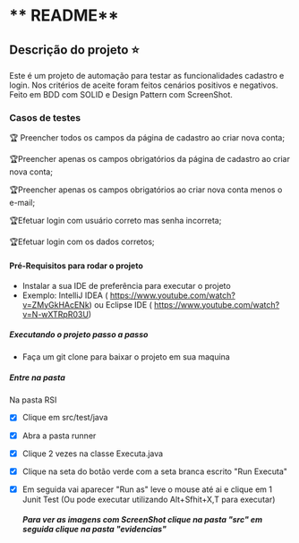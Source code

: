 # ** README**



## Descrição do projeto :star:

Este é um projeto de automação para testar as funcionalidades cadastro e login. Nos critérios de aceite foram feitos cenários positivos e negativos. Feito em BDD com  SOLID e Design Pattern com ScreenShot.

### Casos de testes

:trophy: Preencher todos os campos da página de cadastro ao criar nova conta;

:trophy:Preencher apenas os campos obrigatórios da página de cadastro ao criar nova conta;

:trophy:Preencher apenas os campos obrigatórios ao criar nova conta menos o e-mail;

:trophy:Efetuar login com usuário correto mas senha incorreta;

:trophy:Efetuar login com os dados corretos;

#### Pré-Requisitos para rodar o projeto

- Instalar a sua IDE de preferência para executar o projeto
- Exemplo: IntelliJ IDEA ( https://www.youtube.com/watch?v=ZMyGkHAcENk) ou Eclipse IDE ( https://www.youtube.com/watch?v=N-wXTRpR03U)

##### Executando o projeto passo a passo

- Faça um git clone para baixar o projeto em sua maquina

##### Entre na pasta 

Na pasta RSI 

- [x] Clique em src/test/java 

- [x] Abra a pasta runner 

- [x] Clique 2 vezes na classe Executa.java

- [x] Clique na seta do botão verde com a seta branca escrito "Run Executa" 

- [x] Em seguida vai aparecer "Run as" leve o mouse até ai e clique em  1 Junit Test (Ou pode executar utilizando Alt+Sfhit+X,T para executar)

  

  ##### Para  ver as imagens com ScreenShot clique na pasta "src" em seguida clique na pasta "evidencias"

  

  

##### 



